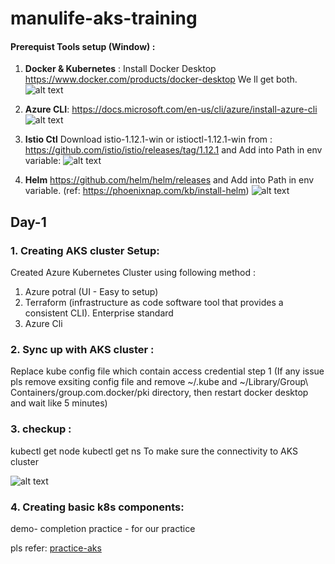 # manulife-aks-training

#### Prerequist Tools setup (Window) :
1. **Docker & Kubernetes** : Install Docker Desktop https://www.docker.com/products/docker-desktop
We ll get both. 
![alt text](https://github.com/parane/manulife-aks-training/raw/main/images/docker_k8s.JPG)
2. **Azure CLI**:
https://docs.microsoft.com/en-us/cli/azure/install-azure-cli
![alt text](https://github.com/parane/manulife-aks-training/raw/main/images/Azure.JPG)

3. **Istio Ctl** 
Download  istio-1.12.1-win or  istioctl-1.12.1-win from : 
https://github.com/istio/istio/releases/tag/1.12.1
and Add into Path in env variable: 
![alt text](https://github.com/parane/manulife-aks-training/raw/main/images/Istio.JPG)

4. **Helm**
https://github.com/helm/helm/releases
and Add into Path in env variable.
(ref: https://phoenixnap.com/kb/install-helm)
![alt text](https://github.com/parane/manulife-aks-training/raw/main/images/Helm.JPG)


## Day-1
### 1. Creating AKS cluster Setup: 
Created Azure Kubernetes Cluster using following method :
 1. Azure potral (UI - Easy to setup)
 2. Terraform (infrastructure as code software tool that provides a consistent CLI). Enterprise standard
 3. Azure Cli 

### 2. Sync up with AKS cluster : 
Replace kube config file which contain access credential step 1 
(If any issue pls remove exsiting config file and remove ~/.kube and ~/Library/Group\ Containers/group.com.docker/pki directory, then restart docker desktop and wait like 5 minutes)

### 3. checkup : 
kubectl get node 
kubectl get ns
To make sure the connectivity to AKS cluster

![alt text](https://github.com/parane/manulife-aks-training/raw/main/images/Checkup.JPG)

### 4. Creating basic k8s components: 
demo- completion 
practice - for our practice

pls refer: [practice-aks](https://github.com/parane/manulife-aks-training/tree/main/practice-aks)
